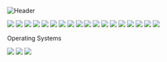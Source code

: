 ![Header](https://user-images.githubusercontent.com/87651777/219966905-7bc1e0b1-751d-42ee-9806-68f8b34bb062.png)


<!--
**tweger1999/tweger1999** is a ✨ _special_ ✨ repository because its `README.md` (this file) appears on your GitHub profile.

Here are some ideas to get you started:

- 🔭 I’m currently working on ...
- 🌱 I’m currently learning ...
- 👯 I’m looking to collaborate on ...
- 🤔 I’m looking for help with ...
- 💬 Ask me about ...
- 📫 How to reach me: ...
- ⚡ Fun fact: ...
-->

<img src="https://img.shields.io/badge/Adafruit-000000?logo=Adafruit&logoColor=FFFFFF&style=ShieldStyle" />

<img src="https://img.shields.io/badge/BadgeText-A8B9CC?logo=C&logoColor=FFFFFF&style=ShieldStyle" />

<img src="https://img.shields.io/badge/BadgeText-3776AB?logo=Python&logoColor=FFFFFF&style=ShieldStyle" />

<img src="https://img.shields.io/badge/BadgeText-00979D?logo=Arduino&logoColor=FFFFFF&style=ShieldStyle" />

<img src="https://img.shields.io/badge/BadgeText-00599C?logo=cplusplus&logoColor=FFFFFF&style=ShieldStyle" />

<img src="https://img.shields.io/badge/BadgeText-4479A1?logo=MySQL&logoColor=FFFFFF&style=ShieldStyle" />

<img src="https://img.shields.io/badge/BadgeText-CC2927?logo=Microsoft-SQL-Server&logoColor=FFFFFF&style=ShieldStyle" />

<img src="https://img.shields.io/badge/BadgeText-000000?logo=MySQL&logoColor=FFFFFF&style=ShieldStyle" />

<img src="https://img.shields.io/badge/BadgeText-000000?logo=MySQL&logoColor=FFFFFF&style=ShieldStyle" />

<img src="https://img.shields.io/badge/BadgeText-2B579A?logo=Microsoft-Word&logoColor=FFFFFF&style=ShieldStyle" />
<img src="https://img.shields.io/badge/BadgeText-217346?logo=Microsoft-Excel&logoColor=FFFFFF&style=ShieldStyle" />
<img src="https://img.shields.io/badge/BadgeText-6264A7?logo=Microsoft-Teams&logoColor=FFFFFF&style=ShieldStyle" />
<img src="https://img.shields.io/badge/BadgeText-D83B01?logo=Microsoft-Office&logoColor=FFFFFF&style=ShieldStyle" />
<img src="https://img.shields.io/badge/BadgeText-7719AA?logo=Microsoft-OneNote&logoColor=FFFFFF&style=ShieldStyle" />
<img src="https://img.shields.io/badge/BadgeText-0078D4?logo=Microsoft-Outlook&logoColor=FFFFFF&style=ShieldStyle" />
<img src="https://img.shields.io/badge/BadgeText-0078D4?logo=Microsoft-OneDrive&logoColor=FFFFFF&style=ShieldStyle" />
<img src="https://img.shields.io/badge/BadgeText-B7472A?logo=Microsoft-Powerpoint&logoColor=FFFFFF&style=ShieldStyle" />
<img src="https://img.shields.io/badge/BadgeText-0078D4?logo=Microsoft-Sharepoint&logoColor=FFFFFF&style=ShieldStyle" />

Operating Systems


<img src="https://img.shields.io/badge/BadgeText-0078D6?logo=Windows&logoColor=FFFFFF&style=ShieldStyle" />
<img src="https://img.shields.io/badge/BadgeText-FCC624?logo=Linux&logoColor=FFFFFF&style=ShieldStyle" />
<img src="https://img.shields.io/badge/BadgeText-000000?logo=MacOS&logoColor=FFFFFF&style=ShieldStyle" />
